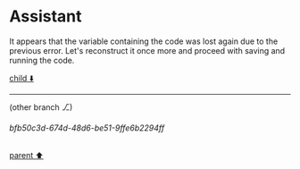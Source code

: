 # Assistant

It appears that the variable containing the code was lost again due to the previous error. Let's reconstruct it once more and proceed with saving and running the code.

[child ⬇️](#bfb50c3d-674d-48d6-be51-9ffe6b2294ff)

---

(other branch ⎇)
###### bfb50c3d-674d-48d6-be51-9ffe6b2294ff
[parent ⬆️](#d67ee12f-1b27-4f4f-a767-900a7fede637)
